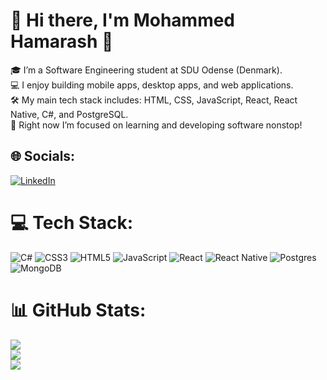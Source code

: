 # 💫 Hi there, I'm Mohammed Hamarash 👋
🎓 I’m a Software Engineering student at SDU Odense (Denmark).<br>💻 I enjoy building mobile apps, desktop apps, and web applications.<br>🛠️ My main tech stack includes: HTML, CSS, JavaScript, React, React Native, C#, and PostgreSQL.<br>🌱 Right now I’m focused on learning and developing software nonstop!<br>


## 🌐 Socials:
[![LinkedIn](https://img.shields.io/badge/LinkedIn-%230077B5.svg?logo=linkedin&logoColor=white)](https://linkedin.com/in/MohammedHamarash) 

# 💻 Tech Stack:
![C#](https://img.shields.io/badge/c%23-%23239120.svg?style=for-the-badge&logo=csharp&logoColor=white) ![CSS3](https://img.shields.io/badge/css3-%231572B6.svg?style=for-the-badge&logo=css3&logoColor=white) ![HTML5](https://img.shields.io/badge/html5-%23E34F26.svg?style=for-the-badge&logo=html5&logoColor=white) ![JavaScript](https://img.shields.io/badge/javascript-%23323330.svg?style=for-the-badge&logo=javascript&logoColor=%23F7DF1E) ![React](https://img.shields.io/badge/react-%2320232a.svg?style=for-the-badge&logo=react&logoColor=%2361DAFB) ![React Native](https://img.shields.io/badge/react_native-%2320232a.svg?style=for-the-badge&logo=react&logoColor=%2361DAFB) ![Postgres](https://img.shields.io/badge/postgres-%23316192.svg?style=for-the-badge&logo=postgresql&logoColor=white) ![MongoDB](https://img.shields.io/badge/MongoDB-%234ea94b.svg?style=for-the-badge&logo=mongodb&logoColor=white)
# 📊 GitHub Stats:
![](https://github-readme-stats.vercel.app/api?username=MohaHama&theme=default&hide_border=false&include_all_commits=false&count_private=false)<br/>
![](https://nirzak-streak-stats.vercel.app/?user=MohaHama&theme=default&hide_border=false)<br/>
![](https://github-readme-stats.vercel.app/api/top-langs/?username=MohaHama&theme=default&hide_border=false&include_all_commits=false&count_private=false&layout=compact)

